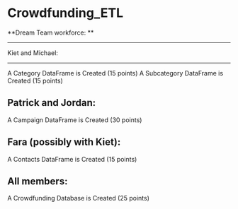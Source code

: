 # Crowdfunding_ETL

**Dream Team workforce: **
*********************

Kiet and Michael:
_________________
A Category DataFrame is Created (15 points)
A Subcategory DataFrame is Created (15 points)

Patrick and Jordan:
-------------------

A Campaign DataFrame is Created (30 points)

Fara (possibly with Kiet):
-------------------------
A Contacts DataFrame is Created (15 points)


All members: 
------------
A Crowdfunding Database is Created (25 points)
